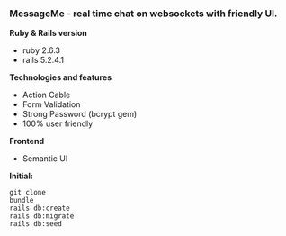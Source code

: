 ### MessageMe - real time chat on websockets with friendly UI.

**Ruby & Rails version**
- ruby 2.6.3
- rails 5.2.4.1

**Technologies and features**
- Action Cable
- Form Validation
- Strong Password (bcrypt gem)
- 100% user friendly

**Frontend**
- Semantic UI

**Initial:**
```
git clone
bundle
rails db:create
rails db:migrate
rails db:seed
```
